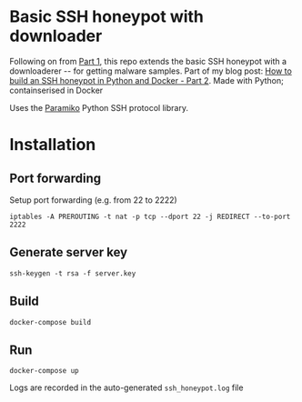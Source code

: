 # Basic SSH honeypot with downloader
Following on from [Part 1](https://github.com/sjbell/basic_ssh_honeypot), this repo extends the basic SSH honeypot with a downloaderer -- for getting malware samples. Part of my blog post: [How to build an SSH honeypot in Python and Docker - Part 2](https://securehoney.net/blog/how-to-build-an-ssh-honeypot-in-python-and-docker-part-2.html). Made with Python; containserised in Docker

Uses the [Paramiko](https://github.com/paramiko/paramiko) Python SSH protocol library.

# Installation

## Port forwarding
Setup port forwarding (e.g. from 22 to 2222)

```
iptables -A PREROUTING -t nat -p tcp --dport 22 -j REDIRECT --to-port 2222
```

## Generate server key
```
ssh-keygen -t rsa -f server.key
```
## Build
```
docker-compose build
```
## Run
```
docker-compose up
```
Logs are recorded in the auto-generated ```ssh_honeypot.log``` file

